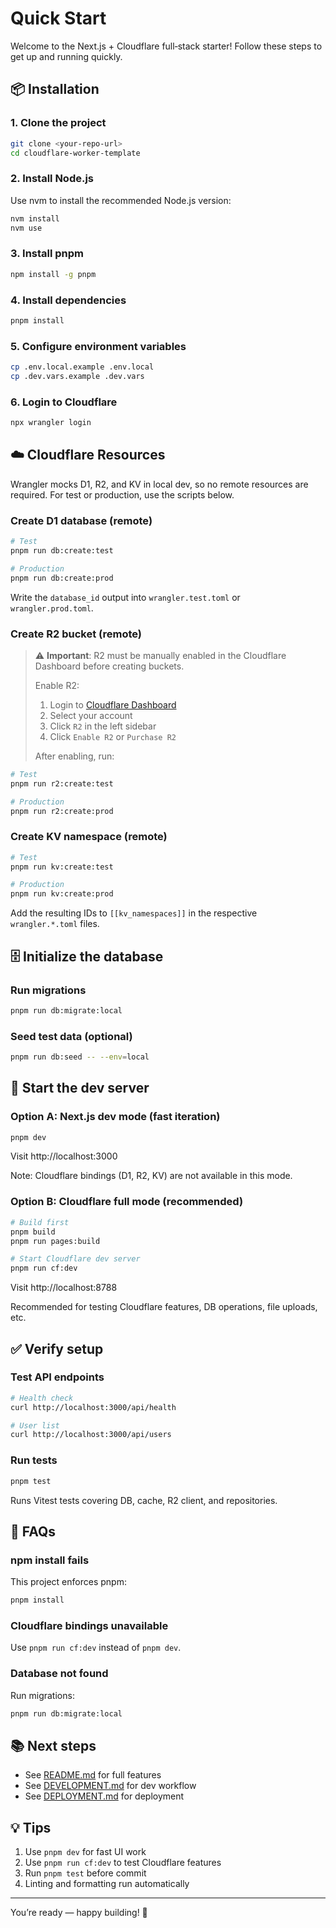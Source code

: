 # Quick Start

Welcome to the Next.js + Cloudflare full‑stack starter! Follow these steps to get up and running quickly.

## 📦 Installation

### 1. Clone the project

```bash
git clone <your-repo-url>
cd cloudflare-worker-template
```

### 2. Install Node.js

Use nvm to install the recommended Node.js version:

```bash
nvm install
nvm use
```

### 3. Install pnpm

```bash
npm install -g pnpm
```

### 4. Install dependencies

```bash
pnpm install
```

### 5. Configure environment variables

```bash
cp .env.local.example .env.local
cp .dev.vars.example .dev.vars
```

### 6. Login to Cloudflare

```bash
npx wrangler login
```

## ☁️ Cloudflare Resources

Wrangler mocks D1, R2, and KV in local dev, so no remote resources are required. For test or production, use the scripts below.

### Create D1 database (remote)

```bash
# Test
pnpm run db:create:test

# Production
pnpm run db:create:prod
```

Write the `database_id` output into `wrangler.test.toml` or `wrangler.prod.toml`.

### Create R2 bucket (remote)

> ⚠️ **Important**: R2 must be manually enabled in the Cloudflare Dashboard before creating buckets.
>
> Enable R2:
>
> 1. Login to [Cloudflare Dashboard](https://dash.cloudflare.com/)
> 2. Select your account
> 3. Click `R2` in the left sidebar
> 4. Click `Enable R2` or `Purchase R2`
>
> After enabling, run:

```bash
# Test
pnpm run r2:create:test

# Production
pnpm run r2:create:prod
```

### Create KV namespace (remote)

```bash
# Test
pnpm run kv:create:test

# Production
pnpm run kv:create:prod
```

Add the resulting IDs to `[[kv_namespaces]]` in the respective `wrangler.*.toml` files.

## 🗄️ Initialize the database

### Run migrations

```bash
pnpm run db:migrate:local
```

### Seed test data (optional)

```bash
pnpm run db:seed -- --env=local
```

## 🚀 Start the dev server

### Option A: Next.js dev mode (fast iteration)

```bash
pnpm dev
```

Visit http://localhost:3000

Note: Cloudflare bindings (D1, R2, KV) are not available in this mode.

### Option B: Cloudflare full mode (recommended)

```bash
# Build first
pnpm build
pnpm run pages:build

# Start Cloudflare dev server
pnpm run cf:dev
```

Visit http://localhost:8788

Recommended for testing Cloudflare features, DB operations, file uploads, etc.

## ✅ Verify setup

### Test API endpoints

```bash
# Health check
curl http://localhost:3000/api/health

# User list
curl http://localhost:3000/api/users
```

### Run tests

```bash
pnpm test
```

Runs Vitest tests covering DB, cache, R2 client, and repositories.

## 🔧 FAQs

### npm install fails

This project enforces pnpm:

```bash
pnpm install
```

### Cloudflare bindings unavailable

Use `pnpm run cf:dev` instead of `pnpm dev`.

### Database not found

Run migrations:

```bash
pnpm run db:migrate:local
```

## 📚 Next steps

- See [README.md](./README.md) for full features
- See [DEVELOPMENT.md](./DEVELOPMENT.md) for dev workflow
- See [DEPLOYMENT.md](./DEPLOYMENT.md) for deployment

## 💡 Tips

1. Use `pnpm dev` for fast UI work
2. Use `pnpm run cf:dev` to test Cloudflare features
3. Run `pnpm test` before commit
4. Linting and formatting run automatically

---

You’re ready — happy building! 🚀
